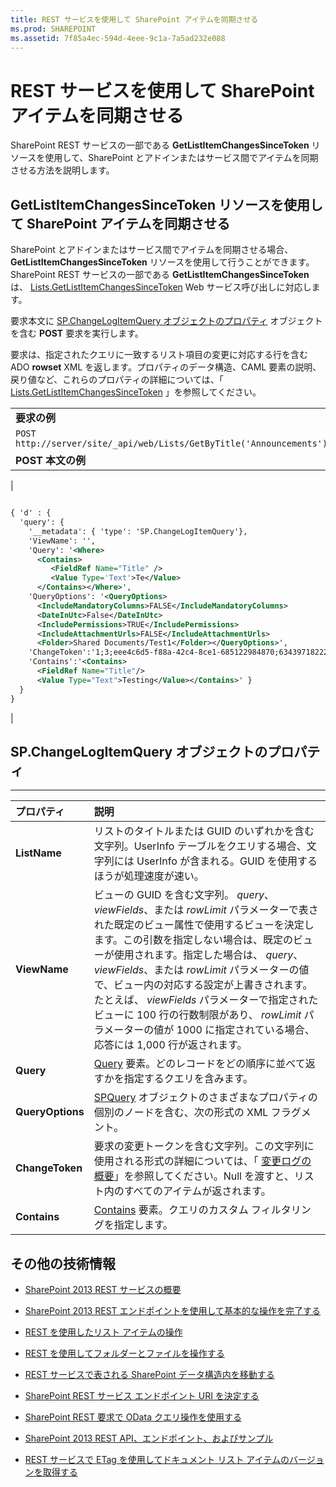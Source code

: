 ```yaml
---
title: REST サービスを使用して SharePoint アイテムを同期させる
ms.prod: SHAREPOINT
ms.assetid: 7f85a4ec-594d-4eee-9c1a-7a5ad232e088
---
```



# REST サービスを使用して SharePoint アイテムを同期させる
SharePoint REST サービスの一部である **GetListItemChangesSinceToken** リソースを使用して、SharePoint とアドインまたはサービス間でアイテムを同期させる方法を説明します。
## GetListItemChangesSinceToken リソースを使用して SharePoint アイテムを同期させる

SharePoint とアドインまたはサービス間でアイテムを同期させる場合、 **GetListItemChangesSinceToken** リソースを使用して行うことができます。SharePoint REST サービスの一部である **GetListItemChangesSinceToken** は、 [Lists.GetListItemChangesSinceToken](https://msdn.microsoft.com/library/WebSvcLists.Lists.GetListItemChangesSinceToken.aspx) Web サービス呼び出しに対応します。



要求本文に  [SP.ChangeLogItemQuery オブジェクトのプロパティ](#bk_props) オブジェクトを含む **POST** 要求を実行します。



要求は、指定されたクエリに一致するリスト項目の変更に対応する行を含む ADO **rowset** XML を返します。プロパティのデータ構造、CAML 要素の説明、戻り値など、これらのプロパティの詳細については、「 [Lists.GetListItemChangesSinceToken](https://msdn.microsoft.com/library/WebSvcLists.Lists.GetListItemChangesSinceToken.aspx) 」を参照してください。




||
|:-----|
|**要求の例** <br/> |
| `POST http://server/site/_api/web/Lists/GetByTitle('Announcements')/GetListItemChangesSinceToken` <br/> |
|**POST 本文の例** <br/> |
|```XML

{ 'd' : {
  'query': { 
    '__metadata': { 'type': 'SP.ChangeLogItemQuery'}, 
    'ViewName': '', 
    'Query': '<Where>
      <Contains>
         <FieldRef Name="Title" />
         <Value Type='Text'>Te</Value>
      </Contains></Where>',
    'QueryOptions': '<QueryOptions>
      <IncludeMandatoryColumns>FALSE</IncludeMandatoryColumns>
      <DateInUtc>False</DateInUtc>
      <IncludePermissions>TRUE</IncludePermissions>
      <IncludeAttachmentUrls>FALSE</IncludeAttachmentUrls>
      <Folder>Shared Documents/Test1</Folder></QueryOptions>', 
    'ChangeToken':'1;3;eee4c6d5-f88a-42c4-8ce1-685122984870;634397182229400000;3710', 
    'Contains':'<Contains>
      <FieldRef Name="Title"/>
      <Value Type="Text">Testing</Value></Contains>' } 
  } 
}
```

|
 

## SP.ChangeLogItemQuery オブジェクトのプロパティ
<a name="bk_props"> </a>


****


|**プロパティ**|**説明**|
|:-----|:-----|
|**ListName** <br/> |リストのタイトルまたは GUID のいずれかを含む文字列。UserInfo テーブルをクエリする場合、文字列には UserInfo が含まれる。GUID を使用するほうが処理速度が速い。  <br/> |
|**ViewName** <br/> |ビューの GUID を含む文字列。 _query_、 _viewFields_、または  _rowLimit_ パラメーターで表された既定のビュー属性で使用するビューを決定します。この引数を指定しない場合は、既定のビューが使用されます。指定した場合は、 _query_、 _viewFields_、または  _rowLimit_ パラメーターの値で、ビュー内の対応する設定が上書きされます。たとえば、 _viewFields_ パラメーターで指定されたビューに 100 行の行数制限があり、 _rowLimit_ パラメーターの値が 1000 に指定されている場合、応答には 1,000 行が返されます。 <br/> |
|**Query** <br/> | [Query](http://msdn.microsoft.com/ja-jp/library/ms471093.aspx) 要素。どのレコードをどの順序に並べて返すかを指定するクエリを含みます。 <br/> |
|**QueryOptions** <br/> | [SPQuery](https://msdn.microsoft.com/library/Microsoft.SharePoint.SPQuery.aspx) オブジェクトのさまざまなプロパティの個別のノードを含む、次の形式の XML フラグメント。 <br/> |
|**ChangeToken** <br/> |要求の変更トークンを含む文字列。この文字列に使用される形式の詳細については、「 [変更ログの概要](http://msdn.microsoft.com/ja-jp/library/bb417456.aspx)」を参照してください。Null を渡すと、リスト内のすべてのアイテムが返されます。  <br/> |
|**Contains** <br/> | [Contains](http://msdn.microsoft.com/ja-jp/library/ms196501.aspx) 要素。クエリのカスタム フィルタリングを指定します。 <br/> |
 

## その他の技術情報
<a name="bk_addresources"> </a>


-  [SharePoint 2013 REST サービスの概要](get-to-know-the-sharepoint-2013-rest-service.md)


-  [SharePoint 2013 REST エンドポイントを使用して基本的な操作を完了する](complete-basic-operations-using-sharepoint-2013-rest-endpoints.md)


-  [REST を使用したリスト アイテムの操作](working-with-lists-and-list-items-with-rest.md)


-  [REST を使用してフォルダーとファイルを操作する](working-with-folders-and-files-with-rest.md)


-  [REST サービスで表される SharePoint データ構造内を移動する](navigate-the-sharepoint-data-structure-represented-in-the-rest-service.md)


-  [SharePoint REST サービス エンドポイント URI を決定する](determine-sharepoint-rest-service-endpoint-uris.md)


-  [SharePoint REST 要求で OData クエリ操作を使用する](use-odata-query-operations-in-sharepoint-rest-requests.md)


-  [SharePoint 2013 REST API、エンドポイント、およびサンプル](02128c70-9d27-4388-9374-a11bce68fdb8.md)


-  [REST サービスで ETag を使用してドキュメント リスト アイテムのバージョンを取得する](5f7e0579-46b7-44ab-b3b4-cdbc622dcd98.md)







